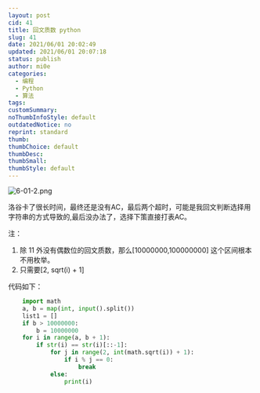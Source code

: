 ```yaml
---
layout: post
cid: 41
title: 回文质数 python
slug: 41
date: 2021/06/01 20:02:49
updated: 2021/06/01 20:07:18
status: publish
author: mi0e
categories: 
  - 编程
  - Python
  - 算法
tags: 
customSummary: 
noThumbInfoStyle: default
outdatedNotice: no
reprint: standard
thumb: 
thumbChoice: default
thumbDesc: 
thumbSmall: 
thumbStyle: default
---
```



![6-01-2.png][1]


  [1]: http://mioe.xyz/usr/uploads/2021/06/1304133883.png

洛谷卡了很长时间，最终还是没有AC，最后两个超时，可能是我回文判断选择用字符串的方式导致的,最后没办法了，选择下策直接打表AC。

注：

 1. 除 11 外没有偶数位的回文质数，那么[10000000,100000000] 这个区间根本不用枚举。
 2. 只需要[2, sqrt(i) + 1]

代码如下：
```python
    import math
    a, b = map(int, input().split())
    list1 = []
    if b > 10000000:
        b = 10000000
    for i in range(a, b + 1):
        if str(i) == str(i)[::-1]:
            for j in range(2, int(math.sqrt(i)) + 1):
                if i % j == 0:
                    break
            else:
                print(i)
```